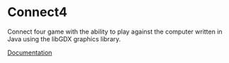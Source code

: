 # Connect4

Connect four game with the ability to play against the computer written in Java using the libGDX graphics library.

<a href="https://docs.google.com/document/d/1BeFyiIA0y2rH2UIGZfQR4kqV-gGut9Ob5rJ3dI9NtUA/edit#">Documentation</a>

